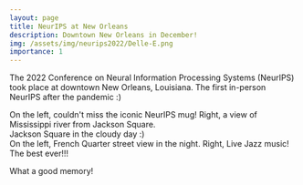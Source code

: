 ```yaml
---
layout: page
title: NeurIPS at New Orleans
description: Downtown New Orleans in December! 
img: /assets/img/neurips2022/Delle-E.png
importance: 1
---
```


The 2022 Conference on Neural Information Processing Systems (NeurIPS) took place at downtown New Orleans, Louisiana. The first in-person NeurIPS after the pandemic :) 



  <!--   ------------------------------------------------------------------
    title: Better Exploration with Optimistic Actor-Critic
    description: NeurIPS 2019
    authors: Kamil Ciosek, Quan Vuong, Robert Loftin and Katja Hofmann
    ------------------------------------------------------------------
 -->

<div class="row">
    <div class="col-sm mt-3 mt-md-0">
        <img class="img-fluid rounded z-depth-1" src="{{ '/assets/img/neurips2022/1.JPG' | relative_url }}" alt="" title="Guitar"/>
    </div>
    <div class="col-sm mt-3 mt-md-0">
        <img class="img-fluid rounded z-depth-1" src="{{ '/assets/img/neurips2022/4.JPG' | relative_url }}" alt="" title="Hotels"/>
    </div>
</div>
<div class="caption">
    On the left, couldn't miss the iconic NeurIPS mug! Right, a view of Mississippi river from Jackson Square. 
</div>





<div class="row">
    <div class="col-sm mt-3 mt-md-0">
        <img class="img-fluid rounded z-depth-1" src="{{ '/assets/img/neurips2022/3.JPG' | relative_url }}" alt="" title="Jackson Square"/>
    </div>
</div>
<div class="caption">
    Jackson Square in the cloudy day :)
</div>







<div class="row">
    <div class="col-sm mt-3 mt-md-0">
        <img class="img-fluid rounded z-depth-1" src="{{ '/assets/img/neurips2022/2.JPG' | relative_url }}" alt="" title="Guitar"/>
    </div>
    <div class="col-sm mt-3 mt-md-0">
        <img class="img-fluid rounded z-depth-1" src="{{ '/assets/img/neurips2022/5.JPG' | relative_url }}" alt="" title="Hotels"/>
    </div>
</div>
<div class="caption">
    On the left, French Quarter street view in the night. Right, Live Jazz music! The best ever!!!
</div>

What a good memory!


<!-- <div class="row justify-content-sm-center">
    <div class="col-sm-6 mt-3 mt-md-0">
        <img class="img-fluid rounded z-depth-1" src="{{ '/assets/img/SB_view/OldMission_SB.jpg' | relative_url }}" alt="" title="Old Mission SB"/>
    </div>
    <div class="col-sm-6 mt-3 mt-md-0">
        <img class="img-fluid rounded z-depth-1" src="{{ '/assets/img/SB_view/SB_Ocean.jpg' | relative_url }}" alt="" title="SB Ocean"/>
    </div>
</div>
<div class="caption">
    You can also have artistically styled 2/3 + 1/3 images, like these.
</div>


The code is simple.
Just wrap your images with `<div class="col-sm">` and place them inside `<div class="row">` (read more about the <a href="https://getbootstrap.com/docs/4.4/layout/grid/" target="_blank">Bootstrap Grid</a> system).
To make images responsive, add `img-fluid` class to each; for rounded corners and shadows use `rounded` and `z-depth-1` classes.
Here's the code for the last row of images above:


 -->